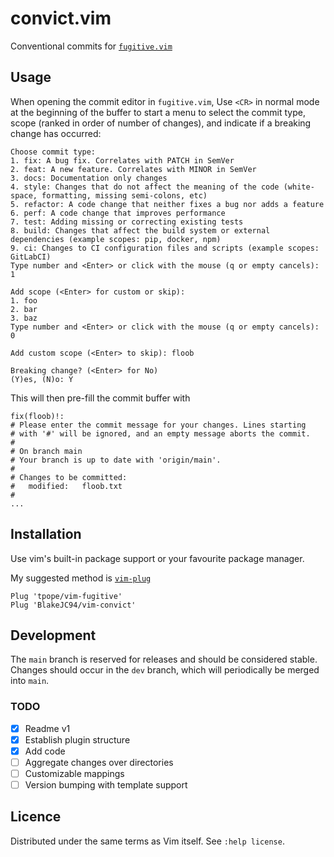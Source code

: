 # convict.vim
Conventional commits for [`fugitive.vim`]()

## Usage
When opening the commit editor in `fugitive.vim`, Use `<CR>` in normal mode at the beginning of the
buffer to start a menu to select the commit type, scope (ranked in order of number of changes), and
indicate if a breaking change has occurred:
```
Choose commit type:
1. fix: A bug fix. Correlates with PATCH in SemVer
2. feat: A new feature. Correlates with MINOR in SemVer
3. docs: Documentation only changes
4. style: Changes that do not affect the meaning of the code (white-space, formatting, missing semi-colons, etc)
5. refactor: A code change that neither fixes a bug nor adds a feature
6. perf: A code change that improves performance
7. test: Adding missing or correcting existing tests
8. build: Changes that affect the build system or external dependencies (example scopes: pip, docker, npm)
9. ci: Changes to CI configuration files and scripts (example scopes: GitLabCI)
Type number and <Enter> or click with the mouse (q or empty cancels): 1

Add scope (<Enter> for custom or skip):
1. foo
2. bar
3. baz
Type number and <Enter> or click with the mouse (q or empty cancels): 0

Add custom scope (<Enter> to skip): floob

Breaking change? (<Enter> for No)
(Y)es, (N)o: Y
```

This will then pre-fill the commit buffer with
```
fix(floob)!:
# Please enter the commit message for your changes. Lines starting
# with '#' will be ignored, and an empty message aborts the commit.
#
# On branch main
# Your branch is up to date with 'origin/main'.
#
# Changes to be committed:
#   modified:   floob.txt
#
...
```

## Installation
Use vim's built-in package support or your favourite package manager.

My suggested method is [`vim-plug`]()
```
Plug 'tpope/vim-fugitive'
Plug 'BlakeJC94/vim-convict'
```

## Development
The `main` branch is reserved for releases and should be considered stable. Changes should occur in
the `dev` branch, which will periodically be merged into `main`.

### TODO
- [x] Readme v1
- [x] Establish plugin structure
- [x] Add code
- [ ] Aggregate changes over directories
- [ ] Customizable mappings
- [ ] Version bumping with template support

## Licence
Distributed under the same terms as Vim itself. See `:help license`.
